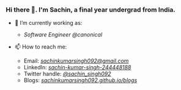 ### Hi there 👋. I'm Sachin, a final year undergrad from India.

<!--
**sachinkumarsingh092/sachinkumarsingh092** is a ✨ _special_ ✨ repository because its `README.md` (this file) appears on your GitHub profile.

Here are some ideas to get you started:

- 🌱 I’m currently learning ...
- 👯 I’m looking to collaborate on ...

- 💬 Ask me about ...

- 😄 Pronouns: ...
- ⚡ Fun fact: ...
-->

- 🔭 I’m currently working as:
  - *Software Engineer @canonical*

- 📫 How to reach me: 
  - Email: *sachinkumarsingh092@gmail.com*
  - LinkedIn: *[sachin-kumar-singh-244448188](https://www.linkedin.com/in/sachin-kumar-singh-244448188/)*
  - Twitter handle: *[@sachin_singh092](https://twitter.com/sachin_singh092)*
  - Blogs: *[sachinkumarsingh092.github.io/blogs](https://sachinkumarsingh092.github.io/blog/)*
